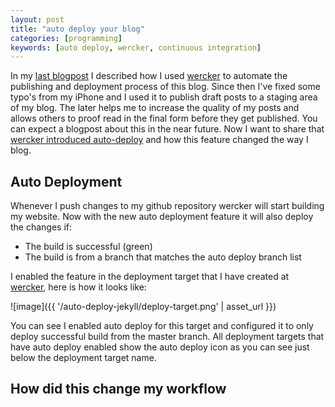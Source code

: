 ```yaml
---
layout: post
title: "auto deploy your blog"
categories: [programming]
keywords: [auto deploy, wercker, continuous integration]
---
```


In my [last blogpost](/blog/2013/05/27/simplify-your-jekyll-publishing-process-with-wercker/) I described how I used [wercker](http://wercker.com) to automate the publishing and deployment process of this blog. Since then I've fixed some typo's from my iPhone and I used it to publish draft posts to a staging area of my blog. The later helps me to increase the quality of my posts and allows others to proof read in the final form before they get published. You can expect a blogpost about this in the near future. Now I want to share that [wercker introduced auto-deploy](http://blog.wercker.com/2013/06/05/Autodeployment.html) and how this feature changed the way I blog.

## Auto Deployment

Whenever I push changes to my github repository wercker will start building my website. Now with the new auto deployment feature it will also deploy the changes if:

* The build is successful (green)
* The build is from a branch that matches the auto deploy branch list

I enabled the feature in the deployment target that I have created at [wercker](http://wercker.com), here is how it looks like:

![image]({{ '/auto-deploy-jekyll/deploy-target.png' | asset_url }})

You can see I enabled auto deploy for this target and configured it to only deploy successful build from the master branch. All deployment targets that have auto deploy enabled show the auto deploy icon as you can see just below the deployment target name.

## How did this change my workflow
